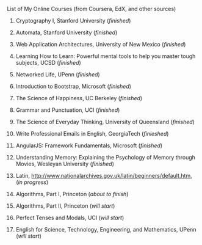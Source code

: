 List of My Online Courses (from Coursera, EdX, and other sources)

1. Cryptography I, Stanford University (*finished*)
2. Automata, Stanford University (*finished*)
3. Web Application Architectures, University of New Mexico (*finished*)
4. Learning How to Learn: Powerful mental tools to help you master tough subjects, UCSD (*finished*)
5. Networked Life, UPenn (*finished*)
6. Introduction to Bootstrap, Microsoft (*finished*)
7. The Science of Happiness, UC Berkeley (*finished*)
8. Grammar and Punctuation, UCI (*finished*)
9. The Science of Everyday Thinking, University of Queensland (*finished*)
10. Write Professional Emails in English, GeorgiaTech (*finieshed*)
11. AngularJS: Framework Fundamentals, Microsoft (*finished*)
12. Understanding Memory: Explaining the Psychology of Memory through Movies, Wesleyan University (*finished*)

13. Latin, http://www.nationalarchives.gov.uk/latin/beginners/default.htm, (*in progress*)
14. Algorithms, Part I, Princeton (*about to finish*)

15. Algorithms, Part II, Princeton (*will start*)
16. Perfect Tenses and Modals, UCI (*will start*)
17. English for Science, Technology, Engineering, and Mathematics, UPenn (*will start*)
